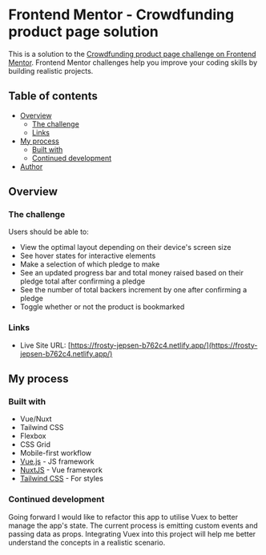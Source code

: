 # Frontend Mentor - Crowdfunding product page solution

This is a solution to the [Crowdfunding product page challenge on Frontend Mentor](https://www.frontendmentor.io/challenges/crowdfunding-product-page-7uvcZe7ZR). Frontend Mentor challenges help you improve your coding skills by building realistic projects.

## Table of contents

- [Overview](#overview)
  - [The challenge](#the-challenge)
  - [Links](#links)
- [My process](#my-process)
  - [Built with](#built-with)
  - [Continued development](#continued-development)
- [Author](#author)

## Overview

### The challenge

Users should be able to:

- View the optimal layout depending on their device's screen size
- See hover states for interactive elements
- Make a selection of which pledge to make
- See an updated progress bar and total money raised based on their pledge total after confirming a pledge
- See the number of total backers increment by one after confirming a pledge
- Toggle whether or not the product is bookmarked

### Links

- Live Site URL: [https://frosty-jepsen-b762c4.netlify.app/](https://frosty-jepsen-b762c4.netlify.app/)

## My process

### Built with

- Vue/Nuxt
- Tailwind CSS
- Flexbox
- CSS Grid
- Mobile-first workflow
- [Vue.js](https://vuejs.org/) - JS framework
- [NuxtJS](https://nuxtjs.org/) - Vue framework
- [Tailwind CSS](https://tailwindcss.com/) - For styles

### Continued development

Going forward I would like to refactor this app to utilise Vuex to better manage the app's state. The current process is emitting custom events and passing data as props. Integrating Vuex into this project will help me better understand the concepts in a realistic scenario.
